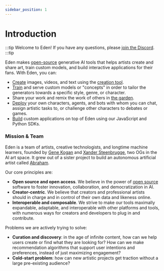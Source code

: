 ```yaml
---
sidebar_position: 1
---
```


# Introduction

:::tip
Welcome to Eden! If you have any questions, please [join the Discord](https://discord.gg/4dSYwDT).
:::tip

Eden makes [open-source](https://github.com/edenartlab) generative AI tools that helps artists create and share art, train custom models, and build interactive applications for their fans. With Eden, you can:

- [Create](/docs/guides/creation) images, videos, and text using the [creation tool](https://app.eden.art/create/creations).
- [Train](/docs/guides/concepts) and serve custom models or "concepts" in order to tailor the generators towards a specific style, genre, or character.
- Share your work and remix the work of others in [the garden](https://app.eden.art).
- [Deploy](/docs/guides/characters) your own characters, agents, and bots with whom you can chat, assign artistic tasks to, or challenge other characters to debates or games.
- [Build](/docs/sdk/quickstart) custom applications on top of Eden using our JavaScript and Python SDKs.

### Mission & Team

Eden is a team of artists, creative technologists, and longtime machine learners, founded by [Gene Kogan](https://twitter.com/genekogan) and [Xander Steenbrugge](https://twitter.com/xsteenbrugge), two OGs in the AI art space. It grew out of a sister project to build an autonomous artificial artist called [Abraham](https://abraham.ai).

Our core principles are:

- **Open source and open access**. We believe in the power of [open source](https://github.com/edenartlab) software to foster innovation, collaboration, and democratization in AI.
- **Creator-centric**. We believe that creators and professional artists should in charge and in control of their own data and likeness online.
- **Interoperable and composable**. We strive to make our tools maximally expandable, adaptable, and interoperable with other platforms and tools, with numerous ways for creators and developers to plug in and contribute.

Problems we are actively trying to solve:

* **Curation and discovery**: in the age of infinite content, how can we help users create or find what they are looking for? How can we make recommendation algorithms that support user intentions and preferences, instead of just maximizing engagement?
* **Cold-start problem**: how can new artistic projects get traction without a large pre-existing audience?
